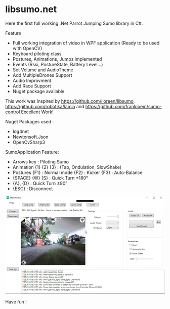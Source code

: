 # libsumo.net 

Here the first full working .Net Parrot Jumping Sumo library in C#.

Feature
 - Full working integration of video in WPF application (Ready to be used with OpenCV)
 - Keyboard piloting class
 - Postures, Animations, Jumps implemented
 - Events (Rssi, PostureState, Battery Level...) 
 - Set Volume and AudioTheme 
 - Add MultipleDrones Support
 - Audio Improvment
 - Add Race Support
 - Nuget package available 
 
 This work was Inspired by https://github.com/iloreen/libsumo, https://github.com/robotika/lamia and https://github.com/frankibem/sumo-control Excellent Work!

Nuget Packages used :
 - log4net
 - Newtonsoft.Json
 - OpenCvSharp3
 
SumoApplication Feature:
 - Arrows key : Piloting Sumo
 - Animation {1} {2} {3} :  (Tap, Ondulation, SlowShake)
 - Postures  {F1} : Normal mode
             {F2} : Kicker
             {F3} : Auto-Balance
 - {SPACE} {W} {S} : Quick Turn ±180°
 - {A}, {D} : Quick Turn ±90°
 - {ESC} : Disconnect

![alt text](screenshot.jpg "Sumo Application")
  
Have fun !
